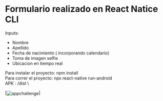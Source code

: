 # Formulario realizado en React Natice CLI

Inputs:
* Nombre
* Apellido
* Fecha de nacimiento ( incorporando calendario)
* Toma de imagen selfie
* Ubicacion en tiempo real

Para instalar el proyecto: npm install \
Para correr el proyecto: npx react-native run-android \
APK : /dist \



[<img align="center" alt="appchallenge" src="https://i.picasion.com/pic90/16307530ee5a4fee8e09e121a4b2122b.gif"/>]
